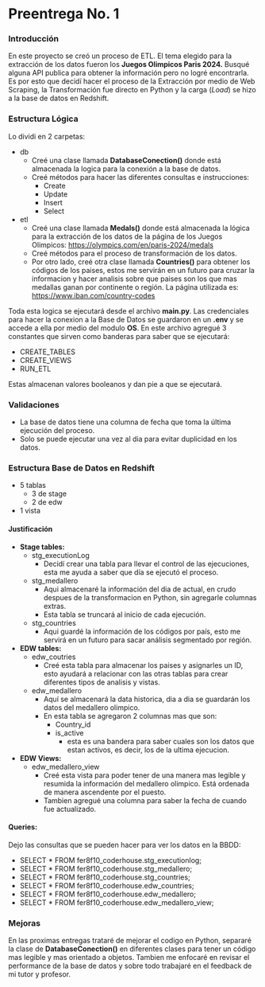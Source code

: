# Preentrega No. 1

### Introducción

En este proyecto se creó un proceso de ETL. El tema elegido para la extracción de los datos fueron los **Juegos Olimpicos Paris 2024.** Busqué alguna API publica para obtener la información pero no logré encontrarla. Es por esto que decidí hacer el proceso de la Extracción por medio de Web Scraping, la Transformación fue directo en Python y la carga (_Load_) se hizo a la base de datos en Redshift.

### Estructura Lógica

Lo dividi en 2 carpetas:

- db
  - Creé una clase llamada **DatabaseConection()** donde está almacenada la logica para la conexión a la base de datos.
  - Creé métodos para hacer las diferentes consultas e instrucciones:
    - Create
    - Update
    - Insert
    - Select
- etl
  - Creé una clase llamada **Medals()** donde está almacenada la lógica para la extracción de los datos de la página de los Juegos Olimpicos: https://olympics.com/en/paris-2024/medals
  - Creé métodos para el proceso de transformación de los datos.
  - Por otro lado, creé otra clase llamada **Countries()** para obtener los códigos de los paises, estos me servirán en un futuro para cruzar la informacion y hacer analisis sobre que paises son los que mas medallas ganan por continente o región. La página utilizada es: https://www.iban.com/country-codes

Toda esta logica se ejecutará desde el archivo **main.py**. Las credenciales para hacer la conexion a la Base de Datos se guardaron en un **.env** y se accede a ella por medio del modulo **OS**.
En este archivo agregué 3 constantes que sirven como banderas para saber que se ejecutará:

- CREATE_TABLES
- CREATE_VIEWS
- RUN_ETL

Estas almacenan valores booleanos y dan pie a que se ejecutará.

### Validaciones

- La base de datos tiene una columna de fecha que toma la última ejecución del proceso.
- Solo se puede ejecutar una vez al dia para evitar duplicidad en los datos.

### Estructura Base de Datos en Redshift

- 5 tablas
  - 3 de stage
  - 2 de edw
- 1 vista

#### Justificación

- **Stage tables:**
  - stg_executionLog
    - Decidí crear una tabla para llevar el control de las ejecuciones, esta me ayuda a saber que día se ejecutó el proceso.
  - stg_medallero
    - Aqui almacenaré la información del dia de actual, en crudo despues de la transformacion en Python, sin agregarle columnas extras.
    - Esta tabla se truncará al inicio de cada ejecución.
  - stg_countries
    - Aqui guardé la información de los códigos por país, esto me servirá en un futuro para sacar análisis segmentado por región.
- **EDW tables:**
  - edw_coutries
    - Creé esta tabla para almacenar los paises y asignarles un ID, esto ayudará a relacionar con las otras tablas para crear diferentes tipos de analisis y vistas.
  - edw_medallero
    - Aquí se almacenará la data historica, dia a dia se guardarán los datos del medallero olimpico.
    - En esta tabla se agregaron 2 columnas mas que son:
      - Country_id
      - is_active
        - esta es una bandera para saber cuales son los datos que estan activos, es decir, los de la ultima ejecucion.
- **EDW Views:**
  - edw_medallero_view
    - Creé esta vista para poder tener de una manera mas legible y resumida la información del medallero olimpico. Está ordenada de manera ascendente por el puesto.
    - Tambien agregué una columna para saber la fecha de cuando fue actualizado.

#### Queries:

Dejo las consultas que se pueden hacer para ver los datos en la BBDD:

- SELECT \* FROM fer8f10_coderhouse.stg_executionlog;
- SELECT \* FROM fer8f10_coderhouse.stg_medallero;
- SELECT \* FROM fer8f10_coderhouse.stg_countries;
- SELECT \* FROM fer8f10_coderhouse.edw_countries;
- SELECT \* FROM fer8f10_coderhouse.edw_medallero;
- SELECT \* FROM fer8f10_coderhouse.edw_medallero_view;

### Mejoras

En las proximas entregas trataré de mejorar el codigo en Python, separaré la clase de **DatabaseConection()** en diferentes clases para tener un código mas legible y mas orientado a objetos. Tambien me enfocaré en revisar el performance de la base de datos y sobre todo trabajaré en el feedback de mi tutor y profesor.
